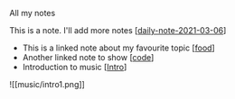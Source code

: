 All my notes

This is a note. I'll add more notes [[daily-note-2021-03-06]]

- This is a linked note about my favourite topic [[food]]
- Another linked note to show [[code]]
- Introduction to music [[Intro]]

![[music/intro1.png]]

[//begin]: # "Autogenerated link references for markdown compatibility"
[daily-note-2021-03-06]: daily-note-2021-03-06.md "Journal Entry, Saturday, March 6"
[food]: food.md "food"
[code]: code.md "code"
[Intro]: ../music/Intro.md "Intro"
[//end]: # "Autogenerated link references"
